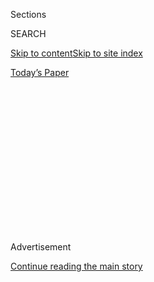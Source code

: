 <div id="app">

<div>

<div>

<div>

<div class="NYTAppHideMasthead css-1q2w90k e1suatyy0">

<div class="section css-ui9rw0 e1suatyy2">

<div class="css-eph4ug er09x8g0">

<div class="css-6n7j50">

</div>

<span class="css-1dv1kvn">Sections</span>

<div class="css-10488qs">

<span class="css-1dv1kvn">SEARCH</span>

</div>

[Skip to content](#site-content)[Skip to site
index](#site-index)

</div>

<div class="css-10698na e1huz5gh0">

</div>

</div>

<div id="masthead-bar-one" class="section hasLinks css-15hmgas e1csuq9d3">

<div class="css-uqyvli e1csuq9d0">

</div>

<div class="css-1uqjmks e1csuq9d1">

</div>

<div class="css-9e9ivx">

[](https://myaccount.nytimes3xbfgragh.onion/auth/login?response_type=cookie&client_id=vi)

</div>

<div class="css-1bvtpon e1csuq9d2">

[Today’s
Paper](https://www.nytimes3xbfgragh.onion/section/todayspaper)

</div>

</div>

</div>

</div>

<div data-aria-hidden="false">

<div id="site-content" data-role="main">

<div>

<div class="css-1aor85t" style="opacity:0.000000001;z-index:-1;visibility:hidden">

<div class="css-1hqnpie">

<div class="css-epjblv">

<span class="css-17xtcya">[Opinion](/section/opinion)</span><span class="css-x15j1o">|</span><span class="css-fwqvlz">In
One Corner, Trump. In the Other, Biden. Let the Debate
Begin\!</span>

</div>

<div class="css-k008qs">

<div class="css-1iwv8en">

<span class="css-18z7m18"></span>

<div>

</div>

</div>

<span class="css-1n6z4y">https://nyti.ms/2FlyAmN</span>

<div class="css-1705lsu">

<div class="css-4xjgmj">

<div class="css-4skfbu" data-role="toolbar" data-aria-label="Social Media Share buttons, Save button, and Comments Panel with current comment count" data-testid="share-tools">

  - 
  - 
  - 
  - 
    
    <div class="css-6n7j50">
    
    </div>

  - 
  - 

</div>

</div>

</div>

</div>

</div>

</div>

<div class="css-13pd83m">

</div>

<div id="top-wrapper" class="css-1sy8kpn">

<div id="top-slug" class="css-l9onyx">

Advertisement

</div>

[Continue reading the main
story](#after-top)

<div class="ad top-wrapper" style="text-align:center;height:100%;display:block;min-height:250px">

<div id="top" class="place-ad" data-position="top" data-size-key="top">

</div>

</div>

<div id="after-top">

</div>

</div>

<div>

<div class="css-v5btjw etb61u70">

<div class="css-v05ibm etb61u71">

[Opinion](/section/opinion)

</div>

</div>

<div id="sponsor-wrapper" class="css-1hyfx7x">

<div id="sponsor-slug" class="css-19vbshk">

Supported by

</div>

[Continue reading the main
story](#after-sponsor)

<div id="sponsor" class="ad sponsor-wrapper" style="text-align:center;height:100%;display:block">

</div>

<div id="after-sponsor">

</div>

</div>

<div class="css-186x18t">

</div>

<div class="css-1vkm6nb ehdk2mb0">

# In One Corner, Trump. In the Other, Biden. Let the Debate Begin\!

</div>

Presidential debates could use a serious overhaul.

<div class="css-18e8msd">

<div class="css-vp77d3 epjyd6m0">

<div class="css-1p10dcb ey68jwv0" data-aria-hidden="true">

[![Michelle
Cottle](https://static01.graylady3jvrrxbe.onion/images/2019/06/25/opinion/michelle-cottle-circular/michelle-cottle-circular-thumbLarge-v2.png
"Michelle Cottle")](https://www.nytimes3xbfgragh.onion/by/michelle-cottle)

</div>

<div class="css-1baulvz">

By [<span class="css-1baulvz last-byline" itemprop="name">Michelle
Cottle</span>](https://www.nytimes3xbfgragh.onion/by/michelle-cottle)

<div class="css-8atqhb">

Ms. Cottle is a member of the editorial board.

</div>

</div>

</div>

  - Aug. 12,
    2020

  - 
    
    <div class="css-4xjgmj">
    
    <div class="css-d8bdto" data-role="toolbar" data-aria-label="Social Media Share buttons, Save button, and Comments Panel with current comment count" data-testid="share-tools">
    
      - 
      - 
      - 
      - 
        
        <div class="css-6n7j50">
        
        </div>
    
      - 
      - 
    
    </div>
    
    </div>

</div>

<div class="css-79elbk" data-testid="photoviewer-wrapper">

<div class="css-z3e15g" data-testid="photoviewer-wrapper-hidden">

</div>

<div class="css-1a48zt4 ehw59r15" data-testid="photoviewer-children">

![<span class="css-16f3y1r e13ogyst0" data-aria-hidden="true">Moderators
in place for a 2016 presidential debate in Las
Vegas.</span><span class="css-cnj6d5 e1z0qqy90" itemprop="copyrightHolder"><span class="css-1ly73wi e1tej78p0">Credit...</span><span><span>Damon
Winter/The New York
Times</span></span></span>](https://static01.graylady3jvrrxbe.onion/images/2020/08/18/opinion/18cottle_print/10cottleWeb-articleLarge.jpg?quality=75&auto=webp&disable=upscale)

</div>

</div>

</div>

<div class="section meteredContent css-1r7ky0e" name="articleBody" itemprop="articleBody">

<div class="css-1fanzo5 StoryBodyCompanionColumn">

<div class="css-53u6y8">

With many usual fixtures of campaigning upended by the coronavirus
pandemic — rallies, town halls, fund-raisers, conventions — President
Trump has been looking to beef up one of the few remaining pieces: the
debates.

The Commission on Presidential Debates has scheduled three matchups
between Mr. Trump and former Vice President Joe Biden, the first set for
Sept. 29. Noting that many states will have already begun early voting
by then, the Trump campaign [last
week](https://cdn.donaldjtrump.com/public-files/press_assets/giuliani-debate-letter-8-5-20-1.pdf)
[sent a
letter](https://www.cnn.com/2020/08/05/politics/trump-campaign-four-debates/index.html)
to the commission asking that a fourth debate be added in early
September — or, barring that, that the final debate be moved up from
Oct. 22.

“A debate, to me, is a Public Service,” Mr. Trump
[tweeted](https://twitter.com/realdonaldtrump/status/1291339436727382016)
on Thursday. “Joe Biden and I owe it to the American People\!”

The commission [rejected the
request](https://www.nytimes3xbfgragh.onion/2020/08/06/us/politics/presidential-debates-trump-biden.html),
insisting such a move was unnecessary.

The truth is that scheduling is way down the list of problems with
presidential debates, in this election cycle or any other. Debates are
indeed a public service, providing voters a rare opportunity to see the
presidential contenders side by side and take their measure for an
extended stretch of time in a high-pressure setting. But in practice,
the events have degenerated into media spectacles, showcasing much that
is wrong with both electoral politics and journalism.

</div>

</div>

<div class="css-1fanzo5 StoryBodyCompanionColumn">

<div class="css-53u6y8">

Designed to maximize ratings — and, increasingly, the number of viral
moments — the debates are light on meaningful discourse and heavy on
[ginned up
conflict](https://variety.com/2020/tv/columns/democratic-debate-cnn-des-moines-register-sanders-warren-moderators-1203467552/),
regurgitated talking points and cheap zingers. With their countdown
clocks, twitchy graphics and breathless hype, the media hosts too often
package the events like pro wrestling matches. The moderators often
focus more on burnishing their personal brands than on facilitating
discussion.

This year’s dynamic is complicated by Mr. Trump, whose relationship with
truth is tenuous at best. With his penchant for prevarication, his
desire to turn every appearance into a carnival, his defensiveness about
his job performance and his growing desperation to improve his poll
numbers, the debates seem bound for a new low.

Much research has been done, and many recommendations made, on how to
improve the debates. One starting point is to rein in the media outlets
that host them. Networks need to tone down the gladiator vibe. The
campaigns are not helpless bystanders. They should have a say in the
basic tone of the proceedings. (Of course, Mr. Trump seems just as
likely to advocate even gaudier showmanship.)

The role of the moderators is a perennial area of concern. “The single
largest criticism of the debates centers on the inability of moderators
to do their job,” noted a [2015
report](http://cdn.annenbergpublicpolicycenter.org/wp-content/uploads/Democratizing-The-Debates.pdf)
by a debate-reform working group put together by the Annenberg Public
Policy Center. The most common complaints were that the moderators play
favorites and that they “either do not have the skills to control the
candidates or to call them on ‘nonanswers.’” This critique [is as
relevant as
ever](https://www.washingtonpost.com/lifestyle/media/the-moderators-let-the-democratic-debate-spiral-into-chaos-and-crosstalk-there-must-be-a-better-way/2020/02/26/e735c61c-5893-11ea-9b35-def5a027d470_story.html).

Moderators are in a tough spot. If they let candidates bluster on or
wander too far afield, they get criticized for losing control of the
debate. If they cut candidates off and strictly enforce time limits,
they get criticized for being too intrusive.

</div>

</div>

<div class="css-1fanzo5 StoryBodyCompanionColumn">

<div class="css-53u6y8">

But, in general, moderators need to avoid becoming part of the story.
They should encourage direct interaction between the candidates, even if
that means sitting back and missing out on the occasional follow-up
question. Debates are not meant to be modified news conferences or
interviews. The Annenberg report recommended cutting moderators out of
the action as much as possible. With the particular challenges that Mr.
Trump poses, of course, that may call for some adjustments.

The president has made clear that he will say anything, without regard
to the truth. The debate hosts and moderators need to have multiple
systems in place to deal with this and be willing to call him out.
Real-time fact-checking resources should be beefed up, along with
morning-after analyses. As an additional check, particularly egregious
lies spread in one debate could be revisited in subsequent ones, with
the candidates asked to respond.

The basic debate structure could use some tweaking as well. The common
format of allowing each candidate 60 to 90 seconds to answer, followed
by 30 seconds for rebuttals, is too rigid and provides insufficient time
for thoughtful responses. It pushes participants to give every question
equal time.

One proposed alternative is the chess clock model, in which each
candidate would receive a total of 45 minutes, which would tick down
whenever he or she spoke. Within reasonably broad parameters, a
candidate could devote different amounts of time to different questions,
for instance, spending twice as long on climate change as on
decriminalizing border crossings — or vice versa.

Another Annenberg suggestion for helping candidates define their
priorities: Give each contender two or three topics in advance, for
which they would prepare meaty four-minute statements, and their
opponent would prepare equivalent rebuttals. Topics could be determined
variously by the candidates, the moderators and the voters.

Organizers really ought to consider losing the live audiences — even
after crowding into a college auditorium is no longer a public health
hazard. All the jeering and cheering encourages the candidates, and even
some moderators, to play to the crowd. The crowd reaction, in turn,
influences how the home audience processes the event. The entire set up
lends itself to the kind of stunt Mr. Trump pulled at a 2016 debate with
Hillary Clinton, to which he invited [several
women](https://www.nytimes3xbfgragh.onion/2016/10/11/us/politics/bill-clinton-accusers-debate.html)
who had accused President Bill Clinton of sexual misconduct — and tried
to seat them in his V.I.P. box next to the former president.

The presidential debates don’t have to be such circuses. The public and
the candidates ought to demand better.

</div>

</div>

<div>

</div>

<div class="css-1fanzo5 StoryBodyCompanionColumn">

<div class="css-53u6y8">

*The Times is committed to publishing* [*a diversity of
letters*](https://www.nytimes3xbfgragh.onion/2019/01/31/opinion/letters/letters-to-editor-new-york-times-women.html)
*to the editor. We’d like to hear what you think about this or any of
our articles. Here are some*
[*tips*](https://help.nytimes3xbfgragh.onion/hc/en-us/articles/115014925288-How-to-submit-a-letter-to-the-editor)*.
And here’s our email:*
[*letters@NYTimes.com*](mailto:letters@NYTimes.com)*.*

*Follow The New York Times Opinion section on*
[*Facebook*](https://www.facebookcorewwwi.onion/nytopinion)*,* [*Twitter
(@NYTopinion)*](http://twitter.com/NYTOpinion) *and*
[*Instagram*](https://www.instagram.com/nytopinion/)*.*

</div>

</div>

</div>

<div>

</div>

<div>

</div>

<div>

</div>

<div>

<div id="bottom-wrapper" class="css-1ede5it">

<div id="bottom-slug" class="css-l9onyx">

Advertisement

</div>

[Continue reading the main
story](#after-bottom)

<div id="bottom" class="ad bottom-wrapper" style="text-align:center;height:100%;display:block;min-height:90px">

</div>

<div id="after-bottom">

</div>

</div>

</div>

</div>

</div>

## Site Index

<div>

</div>

## Site Information Navigation

  - [© <span>2020</span> <span>The New York Times
    Company</span>](https://help.nytimes3xbfgragh.onion/hc/en-us/articles/115014792127-Copyright-notice)

<!-- end list -->

  - [NYTCo](https://www.nytco.com/)
  - [Contact
    Us](https://help.nytimes3xbfgragh.onion/hc/en-us/articles/115015385887-Contact-Us)
  - [Work with us](https://www.nytco.com/careers/)
  - [Advertise](https://nytmediakit.com/)
  - [T Brand Studio](http://www.tbrandstudio.com/)
  - [Your Ad
    Choices](https://www.nytimes3xbfgragh.onion/privacy/cookie-policy#how-do-i-manage-trackers)
  - [Privacy](https://www.nytimes3xbfgragh.onion/privacy)
  - [Terms of
    Service](https://help.nytimes3xbfgragh.onion/hc/en-us/articles/115014893428-Terms-of-service)
  - [Terms of
    Sale](https://help.nytimes3xbfgragh.onion/hc/en-us/articles/115014893968-Terms-of-sale)
  - [Site
    Map](https://spiderbites.nytimes3xbfgragh.onion)
  - [Help](https://help.nytimes3xbfgragh.onion/hc/en-us)
  - [Subscriptions](https://www.nytimes3xbfgragh.onion/subscription?campaignId=37WXW)

</div>

</div>

</div>

</div>
